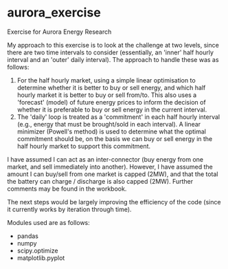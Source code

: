 # aurora_exercise
Exercise for Aurora Energy Research

My approach to this exercise is to look at the challenge at two levels, since there are two time intervals to consider (essentially, an 'inner' half hourly interval and an 'outer' daily interval). The approach to handle these was as follows:
1. For the half hourly market, using a simple linear optimisation to determine whether it is better to buy or sell energy, and which half hourly market it is better to buy or sell from/to. This also uses a 'forecast' (model) of future energy prices to inform the decision of whether it is preferable to buy or sell energy in the current interval. 
2. The 'daily' loop is treated as a 'commitment' in each half hourly interval (e.g., energy that must be brought/sold in each interval). A linear minimizer (Powell's method) is used to determine what the optimal commitment should be, on the basis we can buy or sell energy in the half hourly market to support this commitment.

I have assumed I can act as an inter-connector (buy energy from one market, and sell immediately into another). However, I have assumed the amount I can buy/sell from one market is capped (2MW), and that the total the battery can charge / discharge is also capped (2MW). Further comments may be found in the workbook. 

The next steps would be largely improving the efficiency of the code (since it currently works by iteration through time).

Modules used are as follows:
* pandas
* numpy
* scipy.optimize
* matplotlib.pyplot

